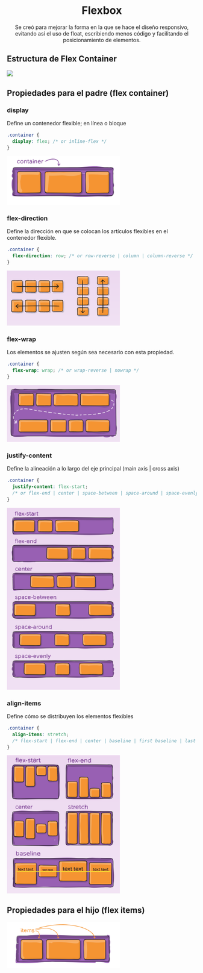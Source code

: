 <h1 align="center"> Flexbox</h1>

<p align="center">
Se creó para mejorar la forma en la que se hace el diseño responsivo, evitando así el uso de float, escribiendo menos código y facilitando el posicionamiento de elementos.
</p>

<!-- <img src="https://www.acceseo.com/wp-content/uploads/2017/06/portadaJunio17_Teje-comp.jpg"> -->

## Estructura de Flex Container

![](https://miro.medium.com/max/1183/1*ubDrM-3m22gLF_pZ4DCdMw.png)

## Propiedades para el padre (flex container)

### display

Define un contenedor flexible; en línea o bloque

```css
.container {
  display: flex; /* or inline-flex */
}
```

<img src="container.png" width="300" heigh="300">

### flex-direction

Define la dirección en que se colocan los artículos flexibles en el contenedor flexible.

```css
.container {
  flex-direction: row; /* or row-reverse | column | column-reverse */
}
```

<img src="display.png" width="300" heigh="300">

### flex-wrap

Los elementos se ajusten según sea necesario con esta propiedad.

```css
.container {
  flex-wrap: wrap; /* or wrap-reverse | nowrap */
}
```

<img src="wrap.png" width="300" heigh="300">

### justify-content

Define la alineación a lo largo del eje principal (main axis | cross axis)

```css
.container {
  justify-content: flex-start;
  /* or flex-end | center | space-between | space-around | space-evenly | start | end | left | right ... + safe | unsafe */
}
```

<img src="justify.png" width="300" heigh="300">

### align-items

Define cómo se distribuyen los elementos flexibles

```css
.container {
  align-items: stretch;
  /* flex-start | flex-end | center | baseline | first baseline | last baseline | start | end | self-start | self-end + ... safe | unsafe */
}
```

<img src="align.png" width="300" heigh="300">

## Propiedades para el hijo (flex items)

<img src="items.png" width="300" heigh="300">
